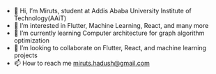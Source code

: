 - 👋 Hi, I’m Miruts, student at Addis Ababa University Institute of Technology(AAiT)
- 👀 I’m interested in Flutter, Machine Learning, React, and many more
- 🌱 I’m currently learning Computer architecture for graph algorithm optimization
- 💞️ I’m looking to collaborate on Flutter, React, and machine learning projects
- 📫 How to reach me miruts.hadush@gmail.com

<!---
mirutse/mirutse is a ✨ special ✨ repository because its `README.md` (this file) appears on your GitHub profile.
You can click the Preview link to take a look at your changes.
--->
